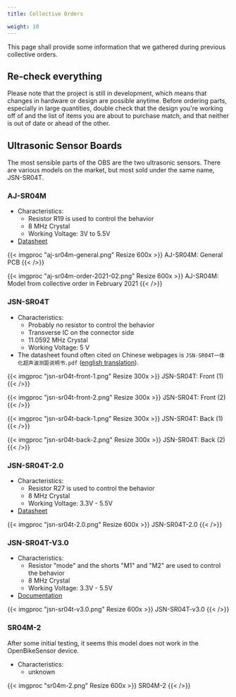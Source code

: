 ```yaml
---
title: Collective Orders

weight: 10
---
```

 
This page shall provide some information that we gathered during previous
collective orders. 

 
## Re-check everything
 
Please note that the project is still in development, which means that changes
in hardware or design are possible anytime. Before ordering parts, especially
in large quantities, double check that the design you're working off of and the
list of items you are about to purchase match, and that neither is out of date
or ahead of the other.


## Ultrasonic Sensor Boards

The most sensible parts of the OBS are the two ultrasonic sensors.
There are various models on the market, but most sold under the same name, JSN-SR04T.

### AJ-SR04M

* Characteristics:
  * Resistor R19 is used to control the behavior
  * 8 MHz Crystal
  * Working Voltage: 3V to 5.5V
* [Datasheet](https://github.com/tomaskovacik/kicad-library/tree/master/library/datasheet/K02-AJ-SR04)

{{< imgproc "aj-sr04m-general.png" Resize 600x >}}
AJ-SR04M: General PCB
{{< />}}

{{< imgproc "aj-sr04m-order-2021-02.png" Resize 600x >}}
AJ-SR04M: Model from collective order in February 2021
{{< />}}


### JSN-SR04T

* Characteristics:
  * Probably no resistor to control the behavior
  * Transverse IC on the connector side
  * 11.0592 MHz Crystal
  * Working Voltage: 5 V
* The datasheet found often cited on Chinese webpages is `JSN-SR04T一体化超声波测距说明书.pdf` ([english translation](jsn-sr04t-en.pdf)).

{{< imgproc "jsn-sr04t-front-1.png" Resize 300x >}}
JSN-SR04T: Front (1)
{{< />}}

{{< imgproc "jsn-sr04t-front-2.png" Resize 300x >}}
JSN-SR04T: Front (2)
{{< />}}

{{< imgproc "jsn-sr04t-back-1.png" Resize 300x >}}
JSN-SR04T: Back (1)
{{< />}}

{{< imgproc "jsn-sr04t-back-2.png" Resize 300x >}}
JSN-SR04T: Back (2)
{{< />}}

### JSN-SR04T-2.0

* Characteristics:
  * Resistor R27 is used to control the behavior
  * 8 MHz Crystal
  * Working Voltage: 3.3V - 5.5V
* [Datasheet](https://www.jahankitshop.com/getattach.aspx?id=4635&Type=Product)

{{< imgproc "jsn-sr04t-2.0.png" Resize 600x >}}
JSN-SR04T-2.0
{{< />}}

### JSN-SR04T-V3.0

* Characteristics:
  * Resistor "mode" and the shorts "M1" and "M2" are used to control the behavior
  * 8 MHz Crystal
  * Working Voltage: 3.3V - 5.5V
* [Documentation](https://de.aliexpress.com/item/32863960886.html)

{{< imgproc "jsn-sr04t-v3.0.png" Resize 600x >}}
JSN-SR04T-v3.0
{{< />}}

### SR04M-2

After some initial testing, it seems this model does not work in the OpenBikeSensor device.

* Characteristics:
  * unknown

{{< imgproc "sr04m-2.png" Resize 600x >}}
SR04M-2
{{< />}}
